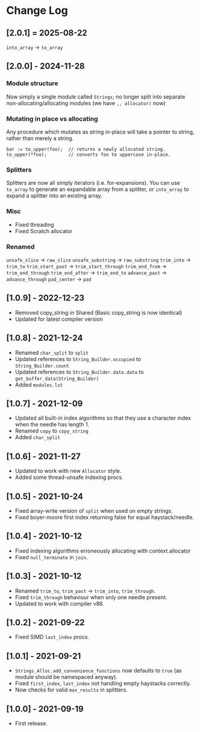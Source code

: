 # Change Log

## [2.0.1] = 2025-08-22
`into_array` -> `to_array`

## [2.0.0] - 2024-11-28
### Module structure
Now simply a single module called `Strings`; no longer split into separate non-allocating/allocating modules (we have `,, allocator)` now)

### Mutating in place vs allocating
Any procedure which mutates as string in-place will take a pointer to string, rather than merely a string.
```
bar := to_upper(foo);  // returns a newly allocated string.
to_upper(*foo);        // converts foo to uppercase in-place.
```

### Splitters
Splitters are now all simply iterators (i.e. for-expansions).  You can use `to_array` to generate an expandable array from a splitter, or `into_array` to expand a splitter into an existing array.

### Misc
* Fixed threading
* Fixed Scratch allocator

### Renamed
`unsafe_slice` -> `raw_slice`
`unsafe_substring` -> `raw_substring`
`trim_into` -> `trim_to`
`trim_start_past` -> `trim_start_through`
`trim_end_from` -> `trim_end_through`
`trim_end_after` -> `trim_end_to`
`advance_past` -> `advance_through`
`pad_center` -> `pad`

## [1.0.9] - 2022-12-23
* Removed copy_string in Shared (Basic copy_string is now identical)
* Updated for latest compiler version

## [1.0.8] - 2021-12-24
* Renamed `char_split` to `split`
* Updated references to `String_Builder.occupied` to `String_Builder.count`
* Updated references to `String_Builder.data.data` to `get_buffer_data(String_Builder)`
* Added `modules.lst`

## [1.0.7] - 2021-12-09
* Updated all built-in index algorithms so that they use a character index when the needle has length 1.
* Renamed `copy` to `copy_string`
* Added `char_split`

## [1.0.6] - 2021-11-27
* Updated to work with new `Allocator` style.
* Added some thread-unsafe indexing procs.

## [1.0.5] - 2021-10-24
* Fixed array-write version of `split` when used on empty strings.
* Fixed boyer-moore first index returning false for equal haystack/needle.

## [1.0.4] - 2021-10-12
* Fixed indexing algorithms erroneously allocating with context.allocator
* Fixed `null_terminate` in `join`.

## [1.0.3] - 2021-10-12
* Renamed `trim_to`, `trim_past` -> `trim_into`, `trim_through`.
* Fixed `trim_through` behaviour when only one needle present.
* Updated to work with compiler v86.

## [1.0.2] - 2021-09-22
* Fixed SIMD `last_index` procs.

## [1.0.1] - 2021-09-21
* `Strings_Alloc.add_convenience_functions` now defaults to `true` (as module should be namespaced anyway).
* Fixed `first_index`, `last_index` not handling empty haystacks correctly.
* Now checks for valid `max_results` in splitters.

## [1.0.0] - 2021-09-19
* First release.
